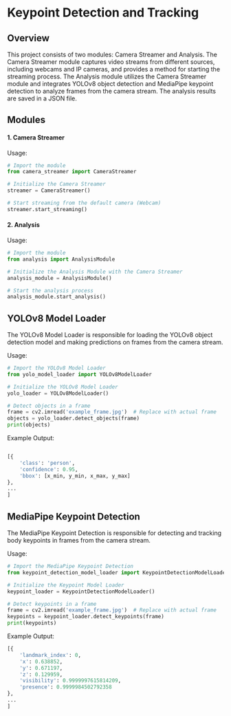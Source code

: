 # Keypoint Detection and Tracking
## Overview
This project consists of two modules: Camera Streamer and Analysis. The Camera Streamer module captures video streams from different sources, including webcams and IP cameras, and provides a method for starting the streaming process. The Analysis module utilizes the Camera Streamer module and integrates YOLOv8 object detection and MediaPipe keypoint detection to analyze frames from the camera stream. The analysis results are saved in a JSON file.

## Modules
#### 1. Camera Streamer
Usage:
```python
# Import the module
from camera_streamer import CameraStreamer

# Initialize the Camera Streamer
streamer = CameraStreamer()

# Start streaming from the default camera (Webcam)
streamer.start_streaming()
```
#### 2. Analysis
Usage:
```python
# Import the module
from analysis import AnalysisModule

# Initialize the Analysis Module with the Camera Streamer
analysis_module = AnalysisModule()

# Start the analysis process
analysis_module.start_analysis()
```

## YOLOv8 Model Loader
The YOLOv8 Model Loader is responsible for loading the YOLOv8 object detection model and making predictions on frames from the camera stream.

Usage:
```python
# Import the YOLOv8 Model Loader
from yolo_model_loader import YOLOv8ModelLoader

# Initialize the YOLOv8 Model Loader
yolo_loader = YOLOv8ModelLoader()

# Detect objects in a frame
frame = cv2.imread('example_frame.jpg')  # Replace with actual frame
objects = yolo_loader.detect_objects(frame)
print(objects)
```
Example Output:
```python

[{
    'class': 'person',
    'confidence': 0.95,
    'bbox': [x_min, y_min, x_max, y_max]
},
...
]
```
## MediaPipe Keypoint Detection
The MediaPipe Keypoint Detection is responsible for detecting and tracking body keypoints in frames from the camera stream.

Usage:
```python
# Import the MediaPipe Keypoint Detection
from keypoint_detection_model_loader import KeypointDetectionModelLoader

# Initialize the Keypoint Model Loader
keypoint_loader = KeypointDetectionModelLoader()

# Detect keypoints in a frame
frame = cv2.imread('example_frame.jpg')  # Replace with actual frame
keypoints = keypoint_loader.detect_keypoints(frame)
print(keypoints)
```
Example Output:
```python
[{
    'landmark_index': 0,
    'x': 0.638852,
    'y': 0.671197,
    'z': 0.129959,
    'visibility': 0.9999997615814209,
    'presence': 0.9999984502792358
},
...
]
```
